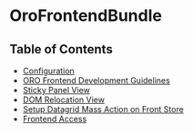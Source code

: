 OroFrontendBundle
===========

## Table of Contents

- [Configuration](./Resources/doc/configuration.md)
- [ORO Frontend Development Guidelines](./Resources/doc/frontendGuidelines.md)
- [Sticky Panel View](./Resources/doc/components/sticky-panel-view.md)
- [DOM Relocation View](./Resources/doc/components/dom-relocation-view.md)
- [Setup Datagrid Mass Action on Front Store](./Resources/doc/mass-action-grid-setup.md)
- [Frontend Access](./Resources/doc/frontend-access.md)
